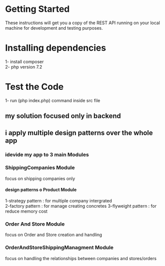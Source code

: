 # Getting Started
These instructions will get you a copy of the REST API running on your local machine for development and testing purposes.

# Installing dependencies
1- install composer <br/>
2- php version 7.2

# Test the Code
1- run (php index.php) command inside src file <br/>


## my solution focused only in backend

## i apply multiple design patterns over the whole app
### idevide my app to 3 main Modules
### ShippingCompanies Module
focus on shipping companies only
#### design patterns o Product Module
1-strategy pattern : for multiple company intergrated <br/>
2-factory pattern : for manage creating concretes
3-flyweight pattern : for reduce memory cost

### Order And Store Module
focus on Order and Store creation and handling

### OrderAndStoreShippingManagment Module
focus on handling the relationships between companies and stores/orders 
